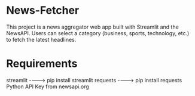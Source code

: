 # News-Fetcher
This project is a news aggregator web app built with Streamlit and the NewsAPI. Users can select a category (business, sports, technology, etc.)  to fetch the latest headlines.

# Requirements
streamlit ----> pip install streamlit
requests ----> pip install requests
Python
API Key from newsapi.org
